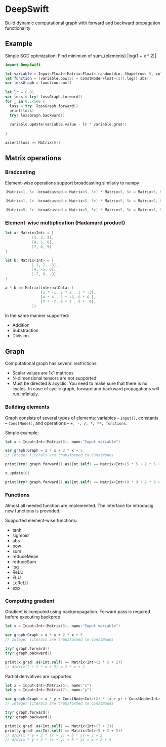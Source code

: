 # DeepSwift

Build dynamic computational graph with forward and backward propagation functionality

## Example

Simple SGD optimization:
Find minimum of sum_{elements} |log(1 + x ^ 2)|
```swift
import DeepSwift

let variable = Input<Float>(Matrix<Float>.random(dim: Shape(row: 5, col: 2), generator: {Float.random(in: -1...1)}), name: "x")
let function = (variable.pow(2) + ConstNode<Float>(1)).log().abs()
var lossGraph = function.sum()
            
let lr = 0.01
var loss = try! lossGraph.forward()
for _ in 0..<500 {
  loss = try! lossGraph.forward()
  print(loss)
  try! lossGraph.backward()
  
  variable.update(variable.value - lr * variable.grad!)
  
}

assert(loss == Matrix(0))
```
## Matrix operations

### Bradcasting
Element-wise operations support broadcasting similarly to numpy

```swift
(Matrix<1, 5> -broadcasted-> Matrix<5, 5>) * Matrix<5, 5> = Matrix<5, 5>

(Matrix<1, 1> -broadcasted-> Matrix<5, 5>) * Matrix<5, 5> = Matrix<5, 5>

(Matrix<5, 1> -broadcasted-> Matrix<5, 5>) * Matrix<5, 5> = Matrix<5, 5>
```

### Element-wise multiplication (Hadamard product)

```swift
let a: Matrix<Int> = [
            [1, 2, 3],
            [4, 5, 6],
            [7, 8, 9]
]

let b: Matrix<Int> = [
            [-1, 2, -3],
            [4, -5, 6],
            [-7, 8, -9]
]

a * b == Matrix(internalData: [
                [1 * -1, 2 * 2 , 3 * -3],
                [4 * 4 , 5 * -5, 6 * 6 ],
                [7 * -7, 8 * 8 , 9 * -9],
            ])

```

In the same manner supported:
- Addition
- Substraction
- Division

## Graph

Computational graph has several restrictions:
- Scalar values are 1x1 matrices
- N-dimensional tensors are not supported
- Must be directed & acyclic. You need to make sure that there is no cycles. In case of cyclic graph, forward and backward propagations will run infinitely.

###  Building elements

Graph consists of several types of elements: variables – `Input()`, constants – `ConstNode()`, and operations – `+, -, /, *, **, functions`.

Simple example:

```swift
let x = Input<Int>(Matrix(5), name:"Input variable")

var graph:Graph = x * x + 2 * x + 5
// Integer literals are transformed to ConstNodes

print(try? graph.forward().as(Int.self) == Matrix<Int>(5 * 5 + 2 * 5 + 5))

x.update(0)

print(try? graph.forward().as(Int.self) == Matrix<Int>(0 * 0 + 2 * 0 + 5))

```

###  Functions

Almost all needed function are implemented. The interface for introducig new functions is provoded.

Supported element-wise functions:

- tanh
- sigmoid
- abs
- pow
- sum
- reduceMean
- reduceSum
- log
- ReLU
- ELU
- LeReLU
- exp

### Computing gradient

Gradient is computed using backpropagation. Forward pass is required before executing backprop

```swift
let x = Input<Int>(Matrix(5), name:"Input variable")

var graph:Graph = x * x + 2 * x + 5
// Integer literals are transformed to ConstNodes

try? graph.forward()
try? graph.backward()

print(x.grad!.as(Int.self) == Matrix<Int>(2 * 5 + 2))
// d/dx(x^2 + 2 * x + 5) = 2 * x + 2
```

Partial derivatives are supported 

```swift
let x = Input<Int>(Matrix(5), name:"x")
let y = Input<Int>(Matrix(7), name:"y")

var graph:Graph = x * y + ConstNode<Int>(2) * (x + y) + ConstNode<Int>(5) * y
// Integer literals are transformed to ConstNodes

try? graph.forward()
try? graph.backward()

print(x.grad!.as(Int.self) == Matrix<Int>(7 + 2))
print(y.grad!.as(Int.self) == Matrix<Int>(5 + 2 + 5))
// d/dx(x * y + 2 * (x + y) + 5 * y) = y + 2
// d/dy(x * y + 2 * (x + y) + 5 * y) = x + 2 + 5
```
